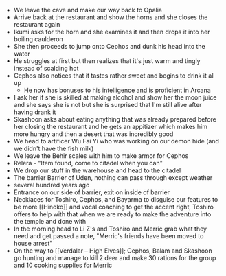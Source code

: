 - We leave the cave and make our way back to Opalia
- Arrive back at the restaurant and show the horns and she closes the restaurant again
- Ikumi asks for the horn and she examines it and then drops it into her boiling caulderon
- She then proceeds to jump onto Cephos and dunk his head into the water
- He struggles at first but then realizes that it's just warm and tingly instead of scalding hot
- Cephos also notices that it tastes rather sweet and begins to drink it all up
	- He now has bonuses to his intelligence and is proficient in Arcana
- I ask her if she is skilled at making alcohol and show her the moon juice and she says she is not but she is surprised that I'm still alive after having drank it
- Skashoon asks about eating anything that was already prepared before her closing the restaurant and he gets an appitizer which makes him more hungry and then a desert that was incredibly good
- We head to artificer Wu Fai Yi who was working on our demon hide (and we didn't have the fish milk)
- We leave the Behir scales with him to make armor for Cephos
- Relera - "Item found, come to citadel when you can"
- We drop our stuff in the warehouse and head to the citadel
- The barrier Barrier of Uden, nothing can pass through except weather
- several hundred years ago
- Entrance on our side of barrier, exit on inside of barrier
- Necklaces for Toshiro, Cephos, and Bayarma to disguise our features to be more [[Hinoko]] and vocal coaching to get the accent right, Toshiro offers to help with that when we are ready to make the adventure into the temple and done with 
- In the morning head to Li Z's and Toshiro and Merric grab what they need and get passed a note, "Merric's friends have been moved to house arrest"
- On the way to [[Verdalar – High Elves]]; Cephos, Balam and Skashoon go hunting and manage to kill 2 deer and make 30 rations for the group and 10 cooking supplies for Merric